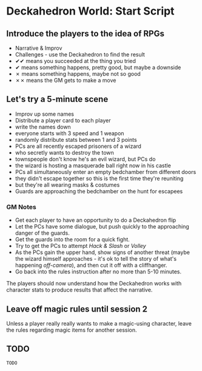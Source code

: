 # Deckahedron World: Start Script

## Introduce the players to the idea of RPGs

 * Narrative & Improv
 * Challenges - use the Deckahedron to find the result
  * ✔✔ means you succeeded at the thing you tried
  * ✔ means something happens, pretty good, but maybe a downside
  * ✗ means something happens, maybe not so good
  * ✗✗ means the GM gets to make a move


## Let's try a 5-minute scene

 * Improv up some names
 * Distribute a player card to each player
  * write the names down
  * everyone starts with 3 speed and 1 weapon
  * randomly distribute stats between 1 and 3 points
 * PCs are all recently escaped prisoners of a wizard
  * who secretly wants to destroy the town
  * townspeople don't know he's an evil wizard, but PCs do
  * the wizard is hosting a masquerade ball right now in his castle
 * PCs all simultaneously enter an empty bedchamber from different doors
  * they didn't escape together so this is the first time they're reuniting
  * but they're all wearing masks & costumes
 * Guards are approaching the bedchamber on the hunt for escapees

### GM Notes

 * Get each player to have an opportunity to do a Deckahedron flip
 * Let the PCs have some dialogue, but push quickly to the approaching
   danger of the guards.
 * Get the guards into the room for a quick fight.
 * Try to get the PCs to attempt *Hack & Slash* or *Volley*
 * As the PCs gain the upper hand, show signs of another threat (maybe
   the wizard himself approaches - it's ok to tell the story of what's
   happening *off-camera*), and then cut it off with a cliffhanger.
 * Go back into the rules instruction after no more than 5-10 minutes.

The players should now understand how the Deckahedron works with character
stats to produce results that affect the narrative.


## Leave off magic rules until session 2

Unless a player really really wants to make a magic-using character, leave
the rules regarding magic items for another session.


## TODO

`TODO`

